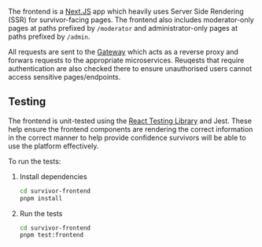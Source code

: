 The frontend is a [Next.JS](https://nextjs.org/) app which heavily uses Server Side Rendering (SSR) for survivor-facing pages. The frontend also includes moderator-only pages at paths prefixed by `/moderator` and administrator-only pages at paths prefixed by `/admin`.

All requests are sent to the [Gateway](./microservice-gateway.md) which acts as a reverse proxy and forwars requests to the appropriate microservices. Reuqests that require authentication are also checked there to ensure unauthorised users cannot access sensitive pages/endpoints.

## Testing

The frontend is unit-tested using the [React Testing Library](https://testing-library.com/docs/react-testing-library/intro/) and Jest. These help ensure the frontend components are rendering the correct information in the correct manner to help provide confidence survivors will be able to use the platform effectively.

To run the tests:

1. Install dependencies

   ```bash
   cd survivor-frontend
   pnpm install
   ```

2. Run the tests

   ```bash
   cd survivor-frontend
   pnpm test:frontend
   ```
